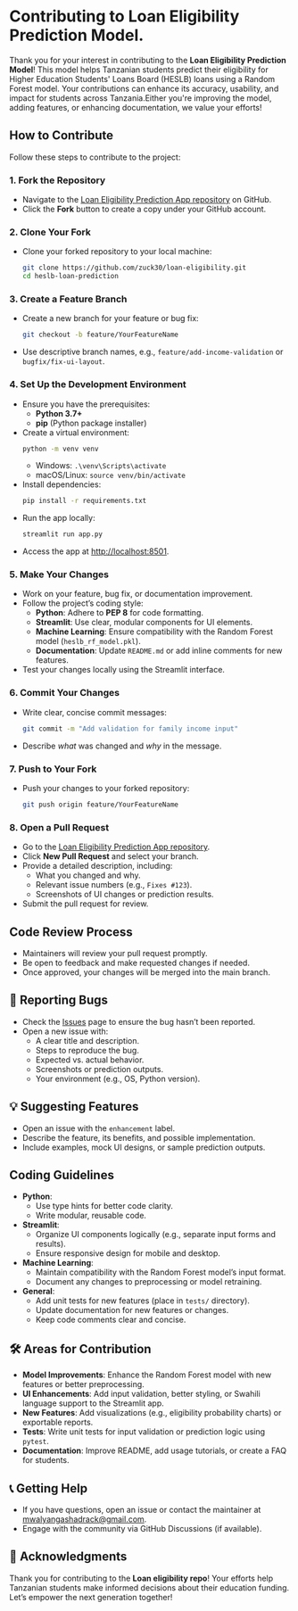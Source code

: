 # Contributing to Loan Eligibility Prediction Model.

Thank you for your interest in contributing to the **Loan Eligibility Prediction Model**! This model helps Tanzanian students predict their eligibility for Higher Education Students' Loans Board (HESLB) loans using a Random Forest model. Your contributions can enhance its accuracy, usability, and impact for students across Tanzania.Either you're improving the model, adding features, or enhancing documentation, we value your efforts!

## How to Contribute

Follow these steps to contribute to the project:

### 1. Fork the Repository
- Navigate to the [Loan Eligibility Prediction App repository](https://github.com/zuck30/loan-eligibility) on GitHub.
- Click the **Fork** button to create a copy under your GitHub account.

### 2. Clone Your Fork
- Clone your forked repository to your local machine:
  ```bash
  git clone https://github.com/zuck30/loan-eligibility.git
  cd heslb-loan-prediction
  ```

### 3. Create a Feature Branch
- Create a new branch for your feature or bug fix:
  ```bash
  git checkout -b feature/YourFeatureName
  ```
- Use descriptive branch names, e.g., `feature/add-income-validation` or `bugfix/fix-ui-layout`.

### 4. Set Up the Development Environment
- Ensure you have the prerequisites:
  - **Python 3.7+**
  - **pip** (Python package installer)
- Create a virtual environment:
  ```bash
  python -m venv venv
  ```
  - Windows: `.\venv\Scripts\activate`
  - macOS/Linux: `source venv/bin/activate`
- Install dependencies:
  ```bash
  pip install -r requirements.txt
  ```
- Run the app locally:
  ```bash
  streamlit run app.py
  ```
- Access the app at [http://localhost:8501](http://localhost:8501).

### 5. Make Your Changes
- Work on your feature, bug fix, or documentation improvement.
- Follow the project’s coding style:
  - **Python**: Adhere to **PEP 8** for code formatting.
  - **Streamlit**: Use clear, modular components for UI elements.
  - **Machine Learning**: Ensure compatibility with the Random Forest model (`heslb_rf_model.pkl`).
  - **Documentation**: Update `README.md` or add inline comments for new features.
- Test your changes locally using the Streamlit interface.

### 6. Commit Your Changes
- Write clear, concise commit messages:
  ```bash
  git commit -m "Add validation for family income input"
  ```
- Describe *what* was changed and *why* in the message.

### 7. Push to Your Fork
- Push your changes to your forked repository:
  ```bash
  git push origin feature/YourFeatureName
  ```

### 8. Open a Pull Request
- Go to the [Loan Eligibility Prediction App repository](https://github.com/zuck30/loan-eligibility).
- Click **New Pull Request** and select your branch.
- Provide a detailed description, including:
  - What you changed and why.
  - Relevant issue numbers (e.g., `Fixes #123`).
  - Screenshots of UI changes or prediction results.
- Submit the pull request for review.

##  Code Review Process
- Maintainers will review your pull request promptly.
- Be open to feedback and make requested changes if needed.
- Once approved, your changes will be merged into the main branch.

## 🐛 Reporting Bugs
- Check the [Issues](https://github.com/zuck30/loan-eligibility/issues) page to ensure the bug hasn’t been reported.
- Open a new issue with:
  - A clear title and description.
  - Steps to reproduce the bug.
  - Expected vs. actual behavior.
  - Screenshots or prediction outputs.
  - Your environment (e.g., OS, Python version).

## 💡 Suggesting Features
- Open an issue with the `enhancement` label.
- Describe the feature, its benefits, and possible implementation.
- Include examples, mock UI designs, or sample prediction outputs.

## Coding Guidelines
- **Python**:
  - Use type hints for better code clarity.
  - Write modular, reusable code.
- **Streamlit**:
  - Organize UI components logically (e.g., separate input forms and results).
  - Ensure responsive design for mobile and desktop.
- **Machine Learning**:
  - Maintain compatibility with the Random Forest model’s input format.
  - Document any changes to preprocessing or model retraining.
- **General**:
  - Add unit tests for new features (place in `tests/` directory).
  - Update documentation for new features or changes.
  - Keep code comments clear and concise.

## 🛠️ Areas for Contribution
- **Model Improvements**: Enhance the Random Forest model with new features or better preprocessing.
- **UI Enhancements**: Add input validation, better styling, or Swahili language support to the Streamlit app.
- **New Features**: Add visualizations (e.g., eligibility probability charts) or exportable reports.
- **Tests**: Write unit tests for input validation or prediction logic using `pytest`.
- **Documentation**: Improve README, add usage tutorials, or create a FAQ for students.

## 📞 Getting Help
- If you have questions, open an issue or contact the maintainer at [mwalyangashadrack@gmail.com](mailto:mwalyangashadrack@gmail.com).
- Engage with the community via GitHub Discussions (if available).

## 🙏 Acknowledgments
Thank you for contributing to the **Loan eligibility repo**! Your efforts help Tanzanian students make informed decisions about their education funding. Let’s empower the next generation together!